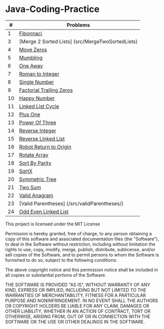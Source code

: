 # Java-Coding-Practice
| # | Problems                                                  |
| - | ---------                                                 | 
| 1 | [Fibonnaci](/src/Fibonacci/)                              |            
| 3 | [Merge 2 Sorted Lists] (src/MergeTwoSortedLists)          |           
| 4 | [Move Zeros](/src/MoveZero/)                              |               
| 5 | [Mumbling](/src/Mumbling/)                                |            
| 6 | [One Away](/src/OneAway/)                                 |            
| 7 | [Roman to Integer](/src/RomanToInteger)                   |            
| 8 | [Single Number](/src/SingleNumber)                        |            
| 9 | [Factorial Trailing Zeros](/src/factorialTrailingZeroes/) |            
|10 | [Happy Number](/src/happyNumber)                          |            
|11 | [Linked List Cycle](/src/linkedListCycle/)                |            
|12 | [Plus One](/src/plusOne/)                                 |            
|13 | [Power Of Three](/src/powerOfOne/)                        |            
|14 | [Reverse Integer](/src/reverseInteger/)                   |            
|15 | [Reverse Linked List](/src/reverseLinkedList)             |            
|16 | [Robot Return to Origin](/src/robotReturnToOrigin/)       |            
|17 | [Rotate Array](/src/rotateArray/)                         |            
|18 | [Sort By Parity](/src/sortByParity/)                      |            
|19 | [SqrtX](/src/sqrtX/)                                      |            
|20 | [Symmetric Tree](/src/symmetricTree/)                     |                     
|21 | [Two Sum](/src/twoSum/)                                   |            
|22 | [Valid Anagram](src/validAnagram/)                        |            
|23 | [Valid Parentheses] (/src/validParentheses/)              |            
|24 | [Odd Even Linked List](/src/oddEvenLinkedList/)
 
This project is licensed under the MIT License

Permission is hereby granted, free of charge, to any person obtaining a copy of this software and associated documentation files (the "Software"), to deal in the Software without restriction, including without limitation the rights to use, copy, modify, merge, publish, distribute, sublicense, and/or sell copies of the Software, and to permit persons to whom the Software is furnished to do so, subject to the following conditions:

The above copyright notice and this permission notice shall be included in all copies or substantial portions of the Software.

THE SOFTWARE IS PROVIDED "AS IS", WITHOUT WARRANTY OF ANY KIND, EXPRESS OR IMPLIED, INCLUDING BUT NOT LIMITED TO THE WARRANTIES OF MERCHANTABILITY, FITNESS FOR A PARTICULAR PURPOSE AND NONINFRINGEMENT. IN NO EVENT SHALL THE AUTHORS OR COPYRIGHT HOLDERS BE LIABLE FOR ANY CLAIM, DAMAGES OR OTHER LIABILITY, WHETHER IN AN ACTION OF CONTRACT, TORT OR OTHERWISE, ARISING FROM, OUT OF OR IN CONNECTION WITH THE SOFTWARE OR THE USE OR OTHER DEALINGS IN THE SOFTWARE.
